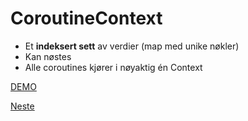 # CoroutineContext

- Et **indeksert sett** av verdier (map med unike nøkler)
- Kan nøstes
- Alle coroutines kjører i nøyaktig én Context

[DEMO](../src/main/java/net/sagberg/ContextAware.kt)

[Neste](07b-dispatchers.md)
